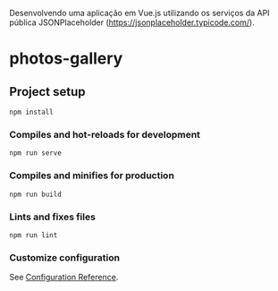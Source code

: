 Desenvolvendo uma aplicação em Vue.js utilizando os serviços da API pública JSONPlaceholder (https://jsonplaceholder.typicode.com/).

# photos-gallery

## Project setup

```
npm install
```

### Compiles and hot-reloads for development

```
npm run serve
```

### Compiles and minifies for production

```
npm run build
```

### Lints and fixes files

```
npm run lint
```

### Customize configuration

See [Configuration Reference](https://cli.vuejs.org/config/).
